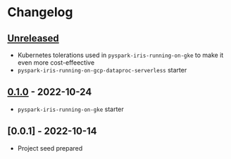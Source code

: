 # Changelog

## [Unreleased]

-   Kubernetes tolerations used in `pyspark-iris-running-on-gke` to make it even more cost-effeective
-   `pyspark-iris-running-on-gcp-dataproc-serverless` starter

## [0.1.0] - 2022-10-24

-   `pyspark-iris-running-on-gke` starter

## [0.0.1] - 2022-10-14

-   Project seed prepared

[Unreleased]: https://github.com/getindata/kedro-starters/compare/0.1.0...HEAD

[0.1.0]: https://github.com/getindata/kedro-starters/compare/0.0.1...0.1.0
